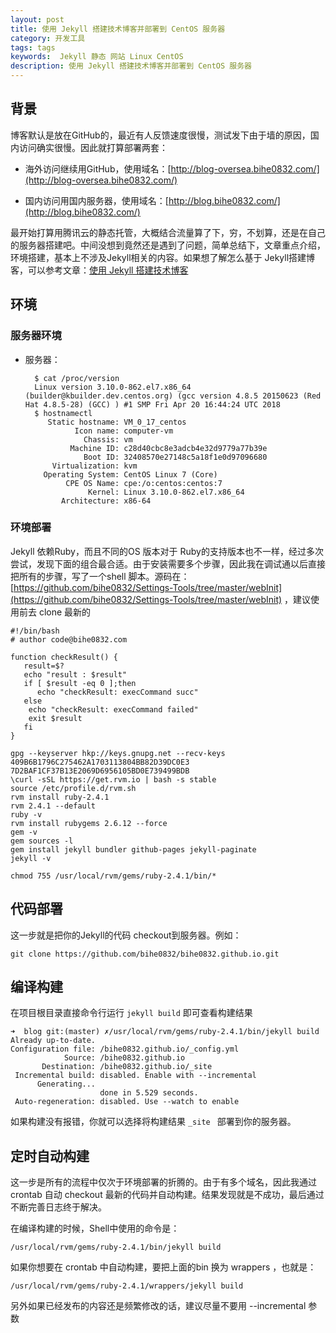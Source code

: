 ```yaml
---
layout: post
title: 使用 Jekyll 搭建技术博客并部署到 CentOS 服务器
category: 开发工具
tags: tags
keywords:  Jekyll 静态 网站 Linux CentOS
description: 使用 Jekyll 搭建技术博客并部署到 CentOS 服务器
---
```


## 背景

博客默认是放在GitHub的，最近有人反馈速度很慢，测试发下由于墙的原因，国内访问确实很慢。因此就打算部署两套：

- 海外访问继续用GitHub，使用域名：[http://blog-oversea.bihe0832.com/](http://blog-oversea.bihe0832.com/)

- 国内访问用国内服务器，使用域名：[http://blog.bihe0832.com/](http://blog.bihe0832.com/)

最开始打算用腾讯云的静态托管，大概结合流量算了下，穷，不划算，还是在自己的服务器搭建吧。中间没想到竟然还是遇到了问题，简单总结下，文章重点介绍，环境搭建，基本上不涉及Jekyll相关的内容。如果想了解怎么基于 Jekyll搭建博客，可以参考文章：[使用 Jekyll 搭建技术博客](https://blog.bihe0832.com/jekyll.html)

## 环境

### 服务器环境

- 服务器：

		$ cat /proc/version
		Linux version 3.10.0-862.el7.x86_64 (builder@kbuilder.dev.centos.org) (gcc version 4.8.5 20150623 (Red Hat 4.8.5-28) (GCC) ) #1 SMP Fri Apr 20 16:44:24 UTC 2018
		$ hostnamectl
		   Static hostname: VM_0_17_centos
		         Icon name: computer-vm
		           Chassis: vm
		        Machine ID: c28d40cbc8e3adcb4e32d9779a77b39e
		           Boot ID: 32408570e27148c5a18f1e0d97096680
		    Virtualization: kvm
		  Operating System: CentOS Linux 7 (Core)
		       CPE OS Name: cpe:/o:centos:centos:7
		            Kernel: Linux 3.10.0-862.el7.x86_64
		      Architecture: x86-64

### 环境部署

Jekyll 依赖Ruby，而且不同的OS 版本对于 Ruby的支持版本也不一样，经过多次尝试，发现下面的组合最合适。由于安装需要多个步骤，因此我在调试通以后直接把所有的步骤，写了一个shell 脚本。源码在：[https://github.com/bihe0832/Settings-Tools/tree/master/webInit](https://github.com/bihe0832/Settings-Tools/tree/master/webInit) ，建议使用前去 clone 最新的

	#!/bin/bash
	# author code@bihe0832.com
	
	function checkResult() {  
	   result=$?
	   echo "result : $result"
	   if [ $result -eq 0 ];then
	      echo "checkResult: execCommand succ"
	   else
	    echo "checkResult: execCommand failed"
	    exit $result
	   fi
	}  
	
	gpg --keyserver hkp://keys.gnupg.net --recv-keys 409B6B1796C275462A1703113804BB82D39DC0E3 7D2BAF1CF37B13E2069D6956105BD0E739499BDB
	\curl -sSL https://get.rvm.io | bash -s stable
	source /etc/profile.d/rvm.sh
	rvm install ruby-2.4.1
	rvm 2.4.1 --default
	ruby -v
	rvm install rubygems 2.6.12 --force
	gem -v
	gem sources -l
	gem install jekyll bundler github-pages jekyll-paginate
	jekyll -v
	
	chmod 755 /usr/local/rvm/gems/ruby-2.4.1/bin/*

## 代码部署

这一步就是把你的Jekyll的代码 checkout到服务器。例如：

	git clone https://github.com/bihe0832/bihe0832.github.io.git 

## 编译构建

在项目根目录直接命令行运行 ` jekyll build ` 即可查看构建结果
	
	➜  blog git:(master) ✗/usr/local/rvm/gems/ruby-2.4.1/bin/jekyll build
	Already up-to-date.
	Configuration file: /bihe0832.github.io/_config.yml
	            Source: /bihe0832.github.io
	       Destination: /bihe0832.github.io/_site
	 Incremental build: disabled. Enable with --incremental
	      Generating... 
	                    done in 5.529 seconds.
	 Auto-regeneration: disabled. Use --watch to enable

如果构建没有报错，你就可以选择将构建结果 `_site ` 部署到你的服务器。

## 定时自动构建

这一步是所有的流程中仅次于环境部署的折腾的。由于有多个域名，因此我通过 crontab 自动 checkout 最新的代码并自动构建。结果发现就是不成功，最后通过不断完善日志终于解决。

在编译构建的时候，Shell中使用的命令是：

	/usr/local/rvm/gems/ruby-2.4.1/bin/jekyll build
	
如果你想要在 crontab 中自动构建，要把上面的bin  换为 wrappers ，也就是：

	/usr/local/rvm/gems/ruby-2.4.1/wrappers/jekyll build


另外如果已经发布的内容还是频繁修改的话，建议尽量不要用 --incremental 参数